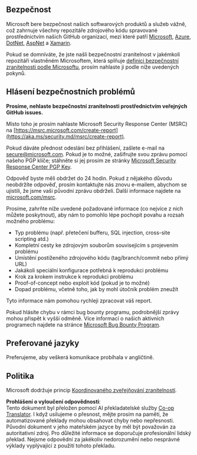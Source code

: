 <!--
CO_OP_TRANSLATOR_METADATA:
{
  "original_hash": "57f14126c1c6add76b3aef3844dfe4e3",
  "translation_date": "2025-07-13T15:07:38+00:00",
  "source_file": "SECURITY.md",
  "language_code": "cs"
}
-->
## Bezpečnost

Microsoft bere bezpečnost našich softwarových produktů a služeb vážně, což zahrnuje všechny repozitáře zdrojového kódu spravované prostřednictvím našich GitHub organizací, mezi které patří [Microsoft](https://github.com/Microsoft), [Azure](https://github.com/Azure), [DotNet](https://github.com/dotnet), [AspNet](https://github.com/aspnet) a [Xamarin](https://github.com/xamarin).

Pokud se domníváte, že jste našli bezpečnostní zranitelnost v jakémkoli repozitáři vlastněném Microsoftem, která splňuje [definici bezpečnostní zranitelnosti podle Microsoftu](https://aka.ms/security.md/definition), prosím nahlaste ji podle níže uvedených pokynů.

## Hlásení bezpečnostních problémů

**Prosíme, nehlaste bezpečnostní zranitelnosti prostřednictvím veřejných GitHub issues.**

Místo toho je prosím nahlaste Microsoft Security Response Center (MSRC) na [https://msrc.microsoft.com/create-report](https://aka.ms/security.md/msrc/create-report).

Pokud dáváte přednost odeslání bez přihlášení, zašlete e-mail na [secure@microsoft.com](mailto:secure@microsoft.com). Pokud je to možné, zašifrujte svou zprávu pomocí našeho PGP klíče; stáhněte si jej prosím ze stránky [Microsoft Security Response Center PGP Key](https://aka.ms/security.md/msrc/pgp).

Odpověď byste měli obdržet do 24 hodin. Pokud z nějakého důvodu neobdržíte odpověď, prosím kontaktujte nás znovu e-mailem, abychom se ujistili, že jsme vaši původní zprávu obdrželi. Další informace najdete na [microsoft.com/msrc](https://www.microsoft.com/msrc).

Prosíme, zahrňte níže uvedené požadované informace (co nejvíce z nich můžete poskytnout), aby nám to pomohlo lépe pochopit povahu a rozsah možného problému:

  * Typ problému (např. přetečení bufferu, SQL injection, cross-site scripting atd.)
  * Kompletní cesty ke zdrojovým souborům souvisejícím s projevením problému
  * Umístění postiženého zdrojového kódu (tag/branch/commit nebo přímý URL)
  * Jakákoli speciální konfigurace potřebná k reprodukci problému
  * Krok za krokem instrukce k reprodukci problému
  * Proof-of-concept nebo exploit kód (pokud je to možné)
  * Dopad problému, včetně toho, jak by mohl útočník problém zneužít

Tyto informace nám pomohou rychleji zpracovat váš report.

Pokud hlásíte chybu v rámci bug bounty programu, podrobnější zprávy mohou přispět k vyšší odměně. Více informací o našich aktivních programech najdete na stránce [Microsoft Bug Bounty Program](https://aka.ms/security.md/msrc/bounty).

## Preferované jazyky

Preferujeme, aby veškerá komunikace probíhala v angličtině.

## Politika

Microsoft dodržuje princip [Koordinovaného zveřejňování zranitelností](https://aka.ms/security.md/cvd).

**Prohlášení o vyloučení odpovědnosti**:  
Tento dokument byl přeložen pomocí AI překladatelské služby [Co-op Translator](https://github.com/Azure/co-op-translator). I když usilujeme o přesnost, mějte prosím na paměti, že automatizované překlady mohou obsahovat chyby nebo nepřesnosti. Původní dokument v jeho mateřském jazyce by měl být považován za autoritativní zdroj. Pro důležité informace se doporučuje profesionální lidský překlad. Nejsme odpovědní za jakékoliv nedorozumění nebo nesprávné výklady vyplývající z použití tohoto překladu.